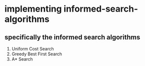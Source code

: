 # implementing informed-search-algorithms  

## specifically the informed search algorithms
1. Uniform Cost Search
2. Greedy Best First Search
3. A* Search

